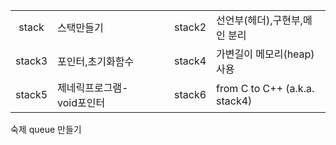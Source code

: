 ||||||
|:---:|:---|---|:---:|:---|
|stack|스택만들기|　|stack2|선언부(헤더),구현부,메인 분리|
|stack3|포인터,초기화함수||stack4|가변길이 메모리(heap) 사용|
|stack5|제네릭프로그램-void포인터||stack6|from C to C++ (a.k.a. stack4)|

숙제 queue 만들기
